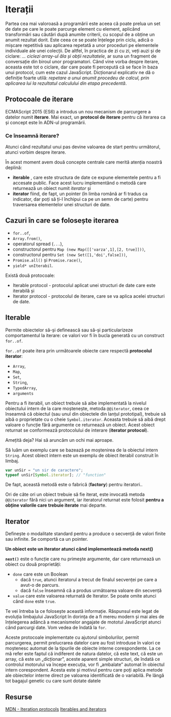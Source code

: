 # Iterații

Partea cea mai valoroasă a programării este aceea că poate prelua un set de date pe care le poate parcurge element cu element, aplicând transformări sau căutări după anumite criterii, cu scopul de a obține un anumit rezultat dorit. Este ceea ce se poate înțelege prin ciclu, adică o mișcare repetitivă sau aplicarea repetată a unor proceduri pe elementele individuale ale unei colecții. De altfel, în practica de zi cu zi, veți auzi și de ciclare: *... ciclezi array-ul ăla și obții rezultatele*, ar suna un fragment de conversație din biroul unor programatori. Când vine vorba despre iterare, aceasta este tot o ciclare, dar care poate fi percepută că se face în baza unui protocol, cum este cazul JavaScript.
Dicționarul explicativ ne dă o definiție foarte utilă: *repetare a unui anumit procedeu de calcul, prin aplicarea lui la rezultatul calculului din etapa precedentă*.

## Protocoale de iterare

ECMAScript 2015 (ES6) a introdus un nou mecanism de parcurgere a datelor numit **iterare**. Mai exact, un **protocol de iterare** pentru că iterarea ca și concept este în ADN-ul programării.

### Ce înseamnă **iterare**?

Atunci când rezultatul unui pas devine valoarea de start pentru următorul, atunci vorbim despre iterare.

În acest moment avem două concepte centrale care merită atenția noastră deplină:

- **iterable** , care este structura de date ce expune elementele pentru a fi accesate public. Face acest lucru implementând o metodă care returnează un obiect numit *iterator* și
- **iterator** fiind, de fapt, un pointer (în limba română ar fi tradus ca indicator, dar poți să ți-l închipui ca pe un semn de carte) pentru traversarea elementelor unei structuri de date.

## Cazuri în care se folosește iterarea

- `for..of`,
- `Array.from()`,
- operatorul spread (`...`),
- constructorul pentru `Map (new Map([['varza',1],[2, true]]))`,
- constructorul pentru `Set (new Set([1,'doi',false]))`,
- `Promise.all()` și `Promise.race()`,
- `yield* unIterabil`.

Există două protocoale:

- Iterable protocol - protocolul aplicat unei structuri de date care este iterabilă și
- Iterator protocol - protocolul de iterare, care se va aplica acelei structuri de date.

## Iterable

Permite obiectelor să-și definească sau să-și particularizeze comportamentul la iterare: ce valori vor fi în bucla generată cu un construct `for..of`.

`for..of` poate itera prin următoarele obiecte care respectă **protocolul iterator**:

- `Array`,
- `Map`,
- `Set`,
- `String`,
- `TypedArray`,
- `arguments`

Pentru a fi iterabil, un obiect trebuie să aibe implementată la nivelul obiectului intern de la care moștenește,  metoda `@@iterator`, ceea ce înseamnă că obiectul (sau unul din obiectele din lanțul prototipal), trebuie să aibă o proprietate cu o cheie `Symbol.iterator`. Aceasta trebuie să aibă drept valoare o funcție fără argumente ce returnează un obiect. Acest obiect returnat se conformează protocolului de interare (**iterator protocol**).

Amețită deja? Hai să aruncăm un ochi mai aproape.

Să luăm un exemplu care se bazează pe moștenirea de la obiectul intern `String`. Acest obiect intern este un exemplu de obiect iterabil construit în limbaj.

```javascript
var unSir = "un sir de caractere";
typeof unSir[Symbol.iterator]; // "function"
```

De fapt, această metodă este o fabrică (**factory**) pentru iteratori..

Ori de câte ori un obiect trebuie să fie iterat, este invocată metoda `@@iterator` fără nici un argument, iar iteratorul returnat este folosit **pentru a obține valorile care trebuie iterate** mai departe.

## Iterator

Definește o modalitate standard pentru a produce o secvență de valori finite sau infinite. Se comportă ca un pointer.

**Un obiect este un iterator atunci când implementează metoda next()**

**`next()`** este o funcție care nu primește argumente, dar care returnează un obiect cu două proprietăți:
- `done` care este un Boolean
  - dacă `true`, atunci iteratorul a trecut de finalul secvenței pe care a avut-o de parcurs.
  - dacă `false` înseamnă că a produs următoarea valoare din secvență
- `value` care este valoarea returnată de Iterator. Se poate omite atunci când `done` este `true`.

Te vei întreba la ce folosește această informație. Răspunsul este legat de evoluția limbajului JavaScript în dorința de a fi mereu modern și mai ales de înțelegerea adâncă a mecanismelor angajate de mototul JavaScript atunci când parcurgi date. Vom vedea de îndată la `for`.

Aceste protocoale implementate cu ajutorul simbolurilor, permit parcurgerea, permit prelucrarea datelor care au fost introduse în valori ce moștenesc automat de la tipurile de obiecte interne corespondente. La ce mă refer este faptul că indiferent de natura datelor, că este text, că este un array, că este un „dicționar”, aceste aparent simple structuri, de îndată ce controlul motorului va începe execuția, vor fi „ambalate” automat în obiectul intern corespondent. Acesta este și motivul pentru care poți aplica metode ale obiectelor interne direct pe valoarea identificată de o variabilă. Pe lângă tot bagajul genetic cu care sunt dotate datele

## Resurse

[MDN - Iteration protocols](https://developer.mozilla.org/en-US/docs/Web/JavaScript/Reference/Iteration_protocols)
[Iterables and iterators](http://exploringjs.com/es6/ch_iteration.html)

